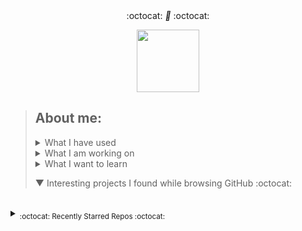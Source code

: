 <div align='center'> 
  :octocat: <i> 🌉 </i> :octocat: 
  <p><a href="https://github.com/ryo-ma/github-profile-trophy"><img height="100" src="https://github-profile-trophy.vercel.app/?username=MansiAyer&theme=onedark&row=1&no-bg=true&no-frame=true&margin-w=25"/></a></p>
</div>

> ## About me:
> 
> <details><summary>What I have used</summary>  <ul><li>HTML, CSS, JS, JQuery, Bootstrap, Node.js, a11y</li> <li>PHP, MySQL, PostgreSQL, XAMPP</li> <li>Unity, Blender</li> <li>Adobe XD, Adobe Illustrator</li> <li>Python, C, Java</li> <li>Google Cloud Platform</li></ul>
> </details>
> 
> <details><summary>What I am working on</summary> <ol><li>Creating a discord bot</li><li>building a cloud-based application</li><li>javascript-based game</li></ol> </details>
> 
> <details><summary>What I want to learn</summary> yaml, photoshop, ruby, angular, vue, typescript, link building, blockchain, cybersecurity, software architecture, laravel, solidity, web3.js, go, webgl games</details>
> 
> ▼ Interesting projects I found while browsing GitHub :octocat:
<!--to add: contact me at (linkedin?), my website, current projects, favourite projects-->




<!--leave this br for the auto generated content-->
<br>


<details><summary><sub>:octocat: Recently Starred Repos :octocat:</sub></summary><hr><i>
<b>
<a href ="https://github.com/Metroxe/one-html-page-challenge">Metroxe/one-html-page-challenge</a>
</b>: 
<sup>[HTML]</sup><span><p>Can you create something cool without modern tools?</p></span>
<br>


<b>
<a href ="https://github.com/jayphelps/git-blame-someone-else">jayphelps/git-blame-someone-else</a>
</b>: 
<sup>[Shell]</sup><span><p>Blame someone else for your bad code.</p></span>
<br>


<b>
<a href ="https://github.com/thewhiteh4t/seeker">thewhiteh4t/seeker</a>
</b>: 
<sup>[CSS]</sup><span><p>Accurately Locate Smartphones using Social Engineering </p></span>
<br>


<b>
<a href ="https://github.com/tldraw/tldraw">tldraw/tldraw</a>
</b>: 
<sup>[TypeScript]</sup><span><p>A tiny little drawing app.</p></span>
<br>


<b>
<a href ="https://github.com/facebook/docusaurus">facebook/docusaurus</a>
</b>: 
<sup>[TypeScript]</sup><span><p>Easy to maintain open source documentation websites.</p></span>
<br>


<b>
<a href ="https://github.com/yarnpkg/berry">yarnpkg/berry</a>
</b>: 
<sup>[TypeScript]</sup><span><p>📦🐈 Active development trunk for Yarn ⚒</p></span>
<br>


<b>
<a href ="https://github.com/varunsridharan/action-dynamic-readme">varunsridharan/action-dynamic-readme</a>
</b>: 
<sup>[PHP]</sup><span><p>~ Dynamic ReadME Generator ~</p></span>
<br>


<b>
<a href ="https://github.com/teachaccess/tutorial">teachaccess/tutorial</a>
</b>: 
<sup>[JavaScript]</sup><span><p>No description provided :/</p></span>
<br>


<b>
<a href ="https://github.com/MakeContributions/markdown-dungeon">MakeContributions/markdown-dungeon</a>
</b>: 
<sup>[JavaScript]</sup><span><p>This is an example that how to use Markdown creating a dungeon, please give a ⭐</p></span>
<br>


<b>
<a href ="https://github.com/heatherdesigns/js-katas">heatherdesigns/js-katas</a>
</b>: 
<sup>[JavaScript]</sup><span><p>No description provided :/</p></span>
<br>


<b>
<a href ="https://github.com/drazisil/mcos">drazisil/mcos</a>
</b>: 
<sup>[TypeScript]</sup><span><p>A game server, being written from scratch, for a very old and long dead game</p></span>
<br>


<b>
<a href ="https://github.com/Xetera/this-tweet-took-off">Xetera/this-tweet-took-off</a>
</b>: 
<sup>[Python]</sup><span><p>🔪 Block replies to viral tweets from users getting paid to promote useless products</p></span>
<br>


<b>
<a href ="https://github.com/github/india">github/india</a>
</b>: 
<sup>[JavaScript]</sup><span><p>GitHub resources and information for the developer community in India</p></span>
<br>


<b>
<a href ="https://github.com/redxzeta/Awesome-Adoption">redxzeta/Awesome-Adoption</a>
</b>: 
<sup>[JavaScript]</sup><span><p>pet adoption near your area</p></span>
<br>


<b>
<a href ="https://github.com/elenirotsides/Trivia-Bot">elenirotsides/Trivia-Bot</a>
</b>: 
<sup>[JavaScript]</sup><span><p>Be Educated. Be Fun. Be Trivia on Discord. 🧠</p></span>
<br>


<b>
<a href ="https://github.com/AeroRust/are-we-in-space-yet">AeroRust/are-we-in-space-yet</a>
</b>: 
<sup>[HTML]</sup><span><p>A catalogue of crates in the Rust ecosystem for (aero)space.</p></span>
<br>


<b>
<a href ="https://github.com/flashreads/blogs">flashreads/blogs</a>
</b>: 
<sup></sup><span><p>:books:  :pencil2: Flashreads blogs content :pencil2:  :books: </p></span>
<br>


<b>
<a href ="https://github.com/Linesmerrill/police-cad">Linesmerrill/police-cad</a>
</b>: 
<sup>[JavaScript]</sup><span><p>This is a easy to setup and use police server CAD. Includes a signup/login for both Civilians and Police Officers. Also this is mobile friendly. Built for GTA V's Modding framework: FiveM.</p></span>
<br>


<b>
<a href ="https://github.com/StevenH237/GTFS-Explorer">StevenH237/GTFS-Explorer</a>
</b>: 
<sup>[C#]</sup><span><p>Application to explore routes and schedules within a GTFS file</p></span>
<br>


<b>
<a href ="https://github.com/Bensam02/Cartesian-Product-and-MINMAX-composition-in-fuzzy-logic">Bensam02/Cartesian-Product-and-MINMAX-composition-in-fuzzy-logic</a>
</b>: 
<sup>[Python]</sup><span><p>Python code to implement cartesian product and minmax composition of fuzzy sets and relations.</p></span>
<br>


<b>
<a href ="https://github.com/VManuelSM/Membership-functions">VManuelSM/Membership-functions</a>
</b>: 
<sup>[Python]</sup><span><p>Membership functions for fuzzy logic, encoded and plotted in python.</p></span>
<br>


<b>
<a href ="https://github.com/phw/peek">phw/peek</a>
</b>: 
<sup>[Vala]</sup><span><p>Simple animated GIF screen recorder with an easy to use interface</p></span>
<br>


<b>
<a href ="https://github.com/tldr-pages/tldr">tldr-pages/tldr</a>
</b>: 
<sup>[Markdown]</sup><span><p>📚 Collaborative cheatsheets for console commands</p></span>
<br>


<b>
<a href ="https://github.com/modscripps/mixsea">modscripps/mixsea</a>
</b>: 
<sup>[Python]</sup><span><p>Ocean mixing parameterizations in python</p></span>
<br>


<b>
<a href ="https://github.com/Splidejs/splide">Splidejs/splide</a>
</b>: 
<sup>[TypeScript]</sup><span><p>Splide is a lightweight, flexible and accessible slider/carousel written in TypeScript. No dependencies, no Lighthouse errors.</p></span>
<br>


<b>
<a href ="https://github.com/poteto/hiring-without-whiteboards">poteto/hiring-without-whiteboards</a>
</b>: 
<sup>[JavaScript]</sup><span><p>⭐️  Companies that don't have a broken hiring process</p></span>
<br>


<b>
<a href ="https://github.com/htr-tech/zphisher">htr-tech/zphisher</a>
</b>: 
<sup>[Hack]</sup><span><p>An automated phishing tool with 30+ templates. This Tool is made for educational purpose only ! Author will not be responsible for any misuse of this toolkit !</p></span>
<br>


<b>
<a href ="https://github.com/darkrenaissance/darkfi">darkrenaissance/darkfi</a>
</b>: 
<sup>[Rust]</sup><span><p>Anonymous. Uncensored. Sovereign.</p></span>
<br>


<b>
<a href ="https://github.com/bedimcode/responsive-halloween-website">bedimcode/responsive-halloween-website</a>
</b>: 
<sup>[HTML]</sup><span><p>Responsive Halloween Website Design Using HTML CSS & JavaScript </p></span>
<br>


<b>
<a href ="https://github.com/daltonmenezes/aura-theme">daltonmenezes/aura-theme</a>
</b>: 
<sup>[TypeScript]</sup><span><p>✨ A beautiful dark theme for your favorite apps.</p></span>
<br>


</i></details>
